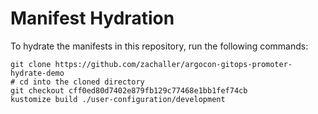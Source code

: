 # Manifest Hydration

To hydrate the manifests in this repository, run the following commands:

```shell
git clone https://github.com/zachaller/argocon-gitops-promoter-hydrate-demo
# cd into the cloned directory
git checkout cff0ed80d7402e879fb129c77468e1bb1fef74cb
kustomize build ./user-configuration/development
```

